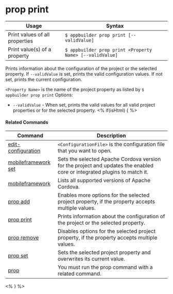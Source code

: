 prop print
==========

Usage | Syntax
------|-------
Print values of all properties | `$ appbuilder prop print [--validValue]`
Print value(s) of a property | `$ appbuilder prop print <Property Name> [--validValue]`

Prints information about the configuration of the project or the selected property.
If `--validValue` is set, prints the valid configuration values. 
If not set, prints the current configuration. 

`<Property Name>` is the name of the project property as listed by `$ appbuilder prop print`
Options:
* `--validValue` - When set, prints the valid values for all valid project properties or for the selected property.
<% if(isHtml) { %> 

#### Related Commands

Command | Description
----------|----------
[edit-configuration](edit-configuration.html) | `<ConfigurationFile>` is the configuration file that you want to open.
[mobileframework set](mobileframework-set.html) | Sets the selected Apache Cordova version for the project and updates the enabled core or integrated plugins to match it.
[mobileframework](mobileframework.html) | Lists all supported versions of Apache Cordova.
[prop add](prop-add.html) | Enables more options for the selected project property, if the property accepts multiple values.
[prop print](prop-print.html) | Prints information about the configuration of the project or the selected property.
[prop remove](prop-remove.html) | Disables options for the selected project property, if the property accepts multiple values.
[prop set](prop-set.html) | Sets the selected project property and overwrites its current value.
[prop](prop.html) | You must run the prop command with a related command.
<% } %>